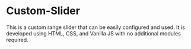 # Custom-Slider
This is a custom range slider that can be easily configured and used. It is developed using HTML, CSS, and Vanilla JS with no additional modules required.
